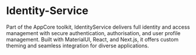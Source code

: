 # Identity-Service
Part of the AppCore toolkit, IdentityService delivers full identity and access management with secure authentication, authorisation, and user profile management. Built with MaterialUI, React, and Next.js, it offers custom theming and seamless integration for diverse applications.
